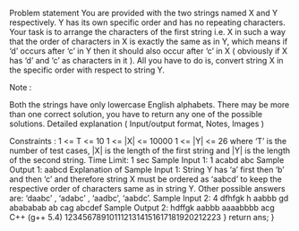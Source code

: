 Problem statement
You are provided with the two strings named X and Y respectively. Y has its own specific order and has no repeating characters. Your task is to arrange the characters of the first string i.e. X in such a way that the order of characters in X is exactly the same as in Y, which means if ‘d’ occurs after ‘c’ in Y then it should also occur after ‘c’ in X ( obviously if X has ‘d’ and ‘c’ as characters in it ). All you have to do is, convert string X in the specific order with respect to string Y.

Note :

Both the strings have only lowercase English alphabets. 
There may be more than one correct solution, you have to return any one of the possible solutions.
Detailed explanation ( Input/output format, Notes, Images )


Constraints :
1 <= T <= 10
1 <= |X| <= 10000
1 <= |Y| <= 26
where ‘T’ is the number of test cases, |X| is the length of the first string and |Y| is the length of the second string.
Time Limit: 1 sec
Sample Input 1:
1
acabd
abc
Sample Output 1:
aabcd
Explanation of Sample Input 1:
String Y has ‘a’ first then ‘b’ and then ‘c’ and therefore string X must be ordered as ‘aabcd’ to keep the respective order of characters same as in string Y.
Other possible answers are: ‘daabc’ , ‘adabc’ , ‘aadbc’, ‘aabdc’.
Sample Input 2:
4
dfhfgk
h
aabbb
gd
abababab
ab
cag
abcdef
Sample Output 2:
hdffgk
aabbb
aaaabbbb
acg
C++ (g++ 5.4)
1234567891011121314151617181920212223
    }
    return ans;
}
